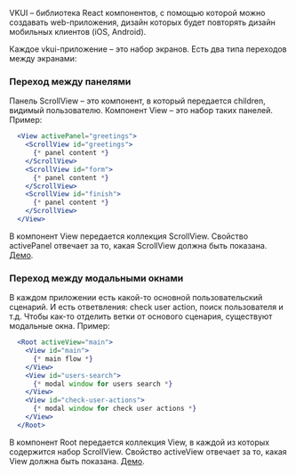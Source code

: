 VKUI – библиотека React компонентов, с помощью которой можно создавать web-приложения, дизайн которых будет повторять
дизайн мобильных клиентов (iOS, Android).

Каждое vkui-приложение – это набор экранов. Есть два типа переходов между экранами:

### Переход между панелями

Панель ScrollView – это компонент, в который передается children, видимый пользователю. Компонент View – это набор таких панелей. Пример:

```jsx static
  <View activePanel="greetings">
    <ScrollView id="greetings">
      {* panel content *}
    </ScrollView>
    <ScrollView id="form">
      {* panel content *}
    </ScrollView>
    <ScrollView id="finish">
      {* panel content *}  
    </ScrollView>
  </View>
```

В компонент View передается коллекция ScrollView. Свойство
activePanel отвечает за то, какая ScrollView должна быть показана. [Демо](#view).

### Переход между модальными окнами

В каждом приложении есть какой-то основной пользовательский сценарий. И есть ответвления: check user action, поиск пользователя и т.д.
Чтобы как-то отделить ветки от основого сценария, существуют модальные окна. Пример:

```jsx static
  <Root activeView="main">
    <View id="main">
      {* main flow *}
    </View>
    <View id="users-search">
      {* modal window for users search *}
    </View>
    <View id="check-user-actions">
      {* modal window for check user actions *}  
    </View>
  </Root>
```

В компонент Root передается коллекция View, в каждой из которых содержится набор ScrollView. Свойство
activeView отвечает за то, какая View должна быть показана. [Демо](#root).
